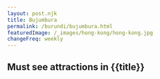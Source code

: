 ```yaml
---
layout: post.njk
title: Bujumbura
permalink: /burundi/bujumbura.html
featuredImage: /_images/hong-kong/hong-kong.jpg
changeFreq: weekly
---
```

## Must see attractions in {{title}}
